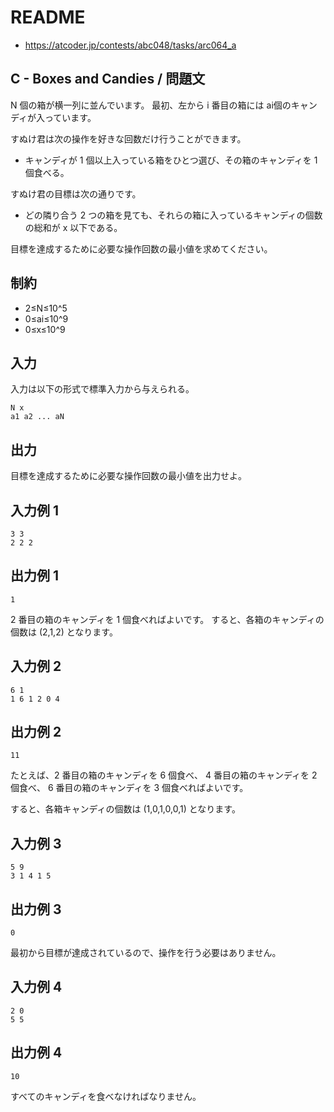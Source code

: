 # README
- <https://atcoder.jp/contests/abc048/tasks/arc064_a>
## C - Boxes and Candies / 問題文
N 個の箱が横一列に並んでいます。
最初、左から i 番目の箱には ai​ 個のキャンディが入っています。

すぬけ君は次の操作を好きな回数だけ行うことができます。

- キャンディが 1 個以上入っている箱をひとつ選び、その箱のキャンディを 1 個食べる。

すぬけ君の目標は次の通りです。

- どの隣り合う 2 つの箱を見ても、それらの箱に入っているキャンディの個数の総和が x 以下である。

目標を達成するために必要な操作回数の最小値を求めてください。
## 制約
- 2≤N≤10^5
- 0≤ai​≤10^9
- 0≤x≤10^9
## 入力
入力は以下の形式で標準入力から与えられる。

```
N x
a1​ a2​ ... aN
```
## 出力
目標を達成するために必要な操作回数の最小値を出力せよ。
## 入力例 1
```
3 3
2 2 2
```
## 出力例 1
```
1
```

2 番目の箱のキャンディを 1 個食べればよいです。
すると、各箱のキャンディの個数は (2,1,2) となります。
## 入力例 2
```
6 1
1 6 1 2 0 4
```
## 出力例 2
```
11
```

たとえば、2 番目の箱のキャンディを 6 個食べ、
4 番目の箱のキャンディを 2 個食べ、
6 番目の箱のキャンディを 3 個食べればよいです。

すると、各箱キャンディの個数は (1,0,1,0,0,1) となります。
## 入力例 3
```
5 9
3 1 4 1 5
```
## 出力例 3
```
0
```

最初から目標が達成されているので、操作を行う必要はありません。
## 入力例 4
```
2 0
5 5
```
## 出力例 4
```
10
```

すべてのキャンディを食べなければなりません。
